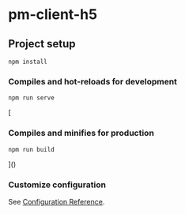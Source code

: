 # pm-client-h5

## Project setup
```
npm install
```

### Compiles and hot-reloads for development
```
npm run serve
```
[
### Compiles and minifies for production
```
npm run build
```
]()
### Customize configuration
See [Configuration Reference](https://cli.vuejs.org/config/).
